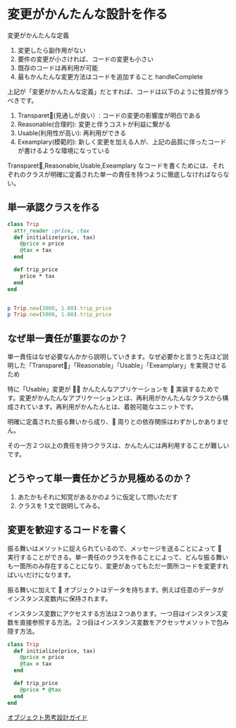 # 変更がかんたんな設計を作る

変更がかんたんな定義

1. 変更したら副作用がない
2. 要件の変更が小さければ、コードの変更も小さい
3. 既存のコードは再利用が可能
4. 最もかんたんな変更方法はコードを追加すること handleComplete

上記が「変更がかんたんな定義」だとすれば、コードは以下のように性質が伴うべきです。

1. Transparet(見通しが良い）: コードの変更の影響度が明白である
2. Reasonable(合理的): 変更と伴うコストが利益に繋がる
3. Usable(利用性が高い): 再利用ができる
4. Exeamplary(模範的): 新しく変更を加える人が、上記の品質に伴ったコードが書けるような環境になっている

Transparet,Reasonable,Usable,Exeamplary なコードを書くためには、それぞれのクラスが明確に定義された単一の責任を持つように徹底しなければならない。

## 単一承認クラスを作る

```ruby
class Trip
  attr_reader :price, :tax
  def initialize(price, tax)
    @price = price
    @tax = tax
  end

  def trip_price
    price * tax
  end
end


p Trip.new(3000, 1.08).trip_price
p Trip.new(5000, 1.08).trip_price
```

## なぜ単一責任が重要なのか？

単一責任はなぜ必要なんかから説明していきます。なぜ必要かと言うと先ほど説明した「Transparet」「Reasonable」「Usable」「Exeamplary」を実現させるため

特に「Usable」変更が  かんたんなアプリケーションを  実装するためです。変更がかんたんなアプリケーションとは、再利用がかんたんなクラスから構成されています。再利用がかんたんとは、着脱可能なユニットです。

明確に定義された振る舞いから成り、 周りとの依存関係はわずかしかありません。

その一方２つ以上の責任を持つクラスは、かんたんには再利用することが難しいです。

## どうやって単一責任かどうか見極めるのか？

1. あたかもそれに知覚があるかのように仮定して問いただす
2. クラスを 1 文で説明してみる。

## 変更を歓迎するコードを書く

振る舞いはメソットに捉えられているので、メッセージを送ることによって  実行することができる。単一責任のクラスを作ることによって、どんな振る舞いも一箇所のみ存在することになり、変更があってもただ一箇所コードを変更すればいいだけになります。

振る舞いに加えて  オブジェクトはデータを持ちます。例えば任意のデータがインスタンス変数内に保持されます。

インスタンス変数にアクセスする方法は２つあります。一つ目はインスタンス変数を直接参照する方法。２つ目はインスタンス変数をアクセッサメソットで包み隠す方法。

```ruby
class Trip
  def initialize(price, tax)
    @price = price
    @tax = tax
  end

  def trip_price
    @price * @tax
  end
end
```

[オブジェクト思考設計ガイド](https://www.amazon.co.jp/%E3%82%AA%E3%83%96%E3%82%B8%E3%82%A7%E3%82%AF%E3%83%88%E6%8C%87%E5%90%91%E8%A8%AD%E8%A8%88%E5%AE%9F%E8%B7%B5%E3%82%AC%E3%82%A4%E3%83%89-%EF%BD%9ERuby%E3%81%A7%E3%82%8F%E3%81%8B%E3%82%8B-%E9%80%B2%E5%8C%96%E3%81%97%E3%81%A4%E3%81%A5%E3%81%91%E3%82%8B%E6%9F%94%E8%BB%9F%E3%81%AA%E3%82%A2%E3%83%97%E3%83%AA%E3%82%B1%E3%83%BC%E3%82%B7%E3%83%A7%E3%83%B3%E3%81%AE%E8%82%B2%E3%81%A6%E6%96%B9-Sandi-Metz-ebook/dp/B01L8SEVYI/ref=sr_1_1?ie=UTF8&qid=1534550680&sr=8-1&keywords=%E3%82%AA%E3%83%96%E3%82%B8%E3%82%A7%E3%82%AF%E3%83%88%E6%8C%87%E5%90%91%E8%A8%AD%E8%A8%88%E3%82%AC%E3%82%A4%E3%83%89)
